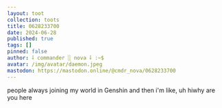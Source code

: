 ```yaml
---
layout: toot
collection: toots
title: 0628233700
date: 2024-06-28
published: true
tags: []
pinned: false
author: ⸸ commander ░ nova ⸸ :~$
avatar: /img/avatar/daemon.jpeg
mastodon: https://mastodon.online/@cmdr_nova/0628233700
---
```


people always joining my world in Genshin and then i'm like, uh hiwhy are you here
